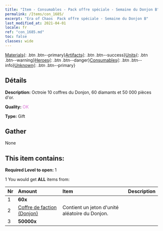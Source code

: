 ```yaml
---
title: "Item - Consumables - Pack offre spéciale - Semaine du Donjon B"
permalink: /Items/con_1685/
excerpt: "Era of Chaos  Pack offre spéciale - Semaine du Donjon B"
last_modified_at: 2021-04-01
locale: fr
ref: "con_1685.md"
toc: false
classes: wide
---
```

 [Materials](/fr/Items/){: .btn .btn--primary}[Artifacts](/fr/Items/Artifacts/){: .btn .btn--success}[Units](/fr/Items/Units/){: .btn .btn--warning}[Heroes](/fr/Items/Heroes/){: .btn .btn--danger}[Consumables](/fr/Items/Consumables/){: .btn .btn--info}[Unknown](/fr/Items/Unknown/){: .btn .btn--primary}

## Détails
 **Description:** Octroie 10 coffres du Donjon, 60 diamants et 50 000 pièces d'or.

 **Quality:** <span style="color: #DA70D6">OK</span>

 **Type:** Gift

## Gather

  None

## This item contains:

 **Required Level to open:** 1

 1 You would get **ALL** items  from:

  | Nr | Amount |     Item    | Description |
  |:---|:-------|:------------|:-----------:|
  | 1 |  **60x** | <i class="fas fa-gem"/> |  | 
  | 2 | [Coffre de faction (Donjon)](/fr/Items/con_1276/) | Contient un jeton d'unité aléatoire du Donjon. | 
  | 3 |  **50000x** | <i class="fas fa-coins"/> |  | 
